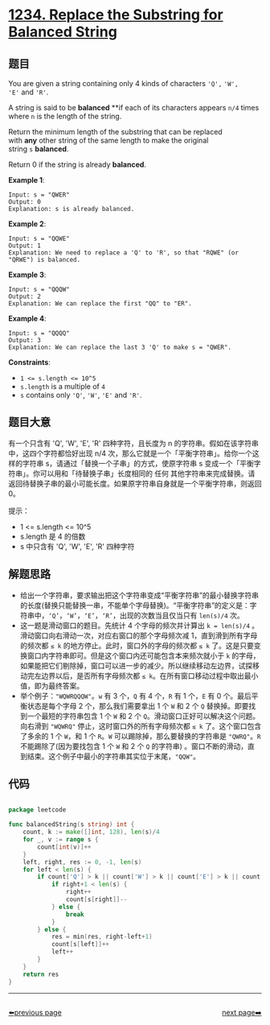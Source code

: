 # [1234. Replace the Substring for Balanced String](https://leetcode.com/problems/replace-the-substring-for-balanced-string/)


## 题目

You are given a string containing only 4 kinds of characters `'Q',` `'W', 'E'` and `'R'`.

A string is said to be **balanced** **if each of its characters appears `n/4` times where `n` is the length of the string.

Return the minimum length of the substring that can be replaced with **any** other string of the same length to make the original string `s` **balanced**.

Return 0 if the string is already **balanced**.

**Example 1**:

    Input: s = "QWER"
    Output: 0
    Explanation: s is already balanced.

**Example 2**:

    Input: s = "QQWE"
    Output: 1
    Explanation: We need to replace a 'Q' to 'R', so that "RQWE" (or "QRWE") is balanced.

**Example 3**:

    Input: s = "QQQW"
    Output: 2
    Explanation: We can replace the first "QQ" to "ER".

**Example 4**:

    Input: s = "QQQQ"
    Output: 3
    Explanation: We can replace the last 3 'Q' to make s = "QWER".

**Constraints**:

- `1 <= s.length <= 10^5`
- `s.length` is a multiple of `4`
- `s` contains only `'Q'`, `'W'`, `'E'` and `'R'`.

## 题目大意


有一个只含有 'Q', 'W', 'E', 'R' 四种字符，且长度为 n 的字符串。假如在该字符串中，这四个字符都恰好出现 n/4 次，那么它就是一个「平衡字符串」。给你一个这样的字符串 s，请通过「替换一个子串」的方式，使原字符串 s 变成一个「平衡字符串」。你可以用和「待替换子串」长度相同的 任何 其他字符串来完成替换。请返回待替换子串的最小可能长度。如果原字符串自身就是一个平衡字符串，则返回 0。

提示：

- 1 <= s.length <= 10^5
- s.length 是 4 的倍数
- s 中只含有 'Q', 'W', 'E', 'R' 四种字符



## 解题思路

- 给出一个字符串，要求输出把这个字符串变成“平衡字符串”的最小替换字符串的长度(替换只能替换一串，不能单个字母替换)。“平衡字符串”的定义是：字符串中，`‘Q’`，`‘W’`，`‘E’`，`‘R’`，出现的次数当且仅当只有 `len(s)/4` 次。
- 这一题是滑动窗口的题目。先统计 4 个字母的频次并计算出 `k = len(s)/4` 。滑动窗口向右滑动一次，对应右窗口的那个字母频次减 1，直到滑到所有字母的频次都 `≤ k`  的地方停止。此时，窗口外的字母的频次都 `≤ k` 了。这是只要变换窗口内字符串即可。但是这个窗口内还可能包含本来频次就小于 `k`  的字母，如果能把它们剔除掉，窗口可以进一步的减少。所以继续移动左边界，试探移动完左边界以后，是否所有字母频次都 `≤ k`。在所有窗口移动过程中取出最小值，即为最终答案。
- 举个例子：`"WQWRQQQW"`。`w` 有 3 个，`Q` 有 4 个，`R` 有 1 个，`E` 有 0 个。最后平衡状态是每个字母 2 个，那么我们需要拿出 1 个 `W` 和 2 个 `Q` 替换掉。即要找到一个最短的字符串包含 1 个 `W` 和 2 个 `Q`。滑动窗口正好可以解决这个问题。向右滑到 `"WQWRQ"` 停止，这时窗口外的所有字母频次都  `≤ k` 了。这个窗口包含了多余的 1 个 `W`，和 1 个 `R`。`W` 可以踢除掉，那么要替换的字符串是 `"QWRQ"`。`R` 不能踢除了(因为要找包含 1 个 `W` 和 2 个 `Q` 的字符串) 。窗口不断的滑动，直到结束。这个例子中最小的字符串其实位于末尾，`"QQW"`。


## 代码

```go

package leetcode

func balancedString(s string) int {
	count, k := make([]int, 128), len(s)/4
	for _, v := range s {
		count[int(v)]++
	}
	left, right, res := 0, -1, len(s)
	for left < len(s) {
		if count['Q'] > k || count['W'] > k || count['E'] > k || count['R'] > k {
			if right+1 < len(s) {
				right++
				count[s[right]]--
			} else {
				break
			}
		} else {
			res = min(res, right-left+1)
			count[s[left]]++
			left++
		}
	}
	return res
}

```



----------------------------------------------
<div style="display: flex;justify-content: space-between;align-items: center;">
<p><a href="https://books.halfrost.com/leetcode/ChapterFour/1200~1299/1232.Check-If-It-Is-a-Straight-Line/">⬅️previous page</a></p>
<p><a href="https://books.halfrost.com/leetcode/ChapterFour/1200~1299/1235.Maximum-Profit-in-Job-Scheduling/">next page➡️</a></p>
</div>
